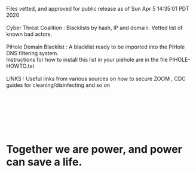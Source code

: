 Files vetted, and approved for public release as of Sun Apr  5 14:35:01 PDT 2020
<BR><br>
Cyber Threat Coalition :  Blacklists by hash, IP  and domain. Vetted list of known bad actors. 
<br><br>
PiHole Domain Blacklist : A blacklist ready to be imported into the PiHole DNS filtering system. 
<br>
Instructions for how to install this list in your piehole are in the file PIHOLE-HOWTO.txt
<br><br>
LINKS : Useful links from various sources on how to secure ZOOM , CDC guides for cleaning/disinfecting and so on<br>


<br><br><h1>Together we are power, and power can save a life.</h1>
=======


